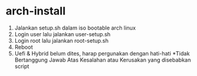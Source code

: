 # arch-install
1. Jalankan setup.sh dalam iso bootable arch linux
2. Login user lalu jalankan user-setup.sh
3. Login root lalu jalankan root-setup.sh
4. Reboot
5. Uefi & Hybrid belum dites, harap pergunakan dengan hati-hati
*Tidak Bertanggung Jawab Atas Kesalahan atau Kerusakan yang disebabkan script
